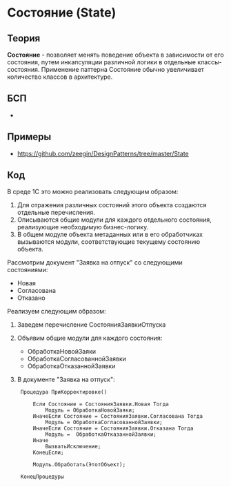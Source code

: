 # Состояние (State)

## Теория
**Состояние** - позволяет менять поведение объекта в зависимости от его состояния, путем инкапсуляции различной логики в отдельные классы-состояния. Применение паттерна Состояние обычно увеличивает количество классов в архитектуре.

## БСП
- 

## Примеры
- https://github.com/zeegin/DesignPatterns/tree/master/State

## Код
В среде 1С это можно реализовать следующим образом:
1. Для отражения различных состояний этого объекта создаются отдельные перечисления.
2. Описываются общие модули для каждого отдельного состояния, реализующие необходимую бизнес-логику.
3. В общем модуле объекта метаданных или в его обработчиках вызываются модули, соответствующие текущему состоянию объекта.

Рассмотрим документ "Заявка на отпуск" со следующими состояниями:
- Новая
- Согласована
- Отказано

Реализуем следующим образом:
1. Заведем перечисление СостоянияЗаявкиОтпуска
2. Объявим общие модули для каждого состояния:
    - ОбработкаНовойЗаяки
    - ОбработкаСогласованнойЗаявки
    - ОбработкаОтказаннойЗаявки
3. В документе "Заявка на отпуск":
    
        Процедура ПриКорректировке()

            Если Состояние = СостоянияЗаявки.Новая Тогда  
                Модуль = ОбработкаНовойЗаяки;
            ИначеЕсли Состояние = СостоянияЗаявки.Согласована Тогда
                Модуль = ОбработкаСогласованнойЗаявки;
            ИначеЕсли Состояние = СостоянияЗаявки.Отказана Тогда
                Модуль =  ОбработкаОтказаннойЗаявки;
            Иначе
                ВызватьИсключение;
            КонецЕсли;

            Модуль.Обработать(ЭтотОбъект);

        КонецПроцедуры
